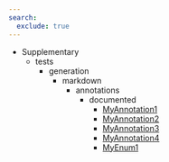 ```yaml
---
search:
  exclude: true
---
```


[//]: # (DO NOT EDIT THIS FILE DIRECTLY. Instead, edit the corresponding stub file and execute `npm run docs:api`.)

- Supplementary
    - tests
        - generation
            - markdown
                - annotations
                    - documented
                        - [MyAnnotation1](tests/generation/markdown/annotations/documented/MyAnnotation1.md)
                        - [MyAnnotation2](tests/generation/markdown/annotations/documented/MyAnnotation2.md)
                        - [MyAnnotation3](tests/generation/markdown/annotations/documented/MyAnnotation3.md)
                        - [MyAnnotation4](tests/generation/markdown/annotations/documented/MyAnnotation4.md)
                        - [MyEnum1](tests/generation/markdown/annotations/documented/MyEnum1.md)
